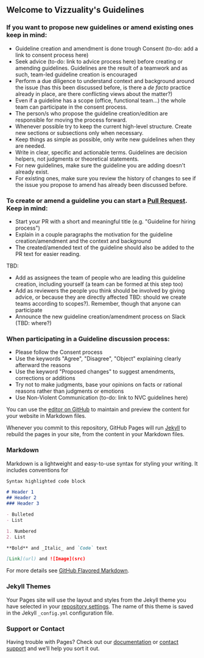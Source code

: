 ## Welcome to Vizzuality's Guidelines

### If you want to propose new guidelines or amend existing ones keep in mind:

- Guideline creation and amendment is done trough Consent (to-do: add a link to consent process here)
- Seek advice (to-do: link to advice process here) before creating or amending guidelines. Guidelines are the result of a teamwork and as such, team-led guideline creation is encouraged
- Perform a due diligence to understand context and background around the issue (has this been discussed before, is there a _de facto_ practice already in place, are there conflicting views about the matter?)
- Even if a guideline has a scope (office, functional team...) the whole team can participate in the consent process.
- The person/s who propose the guideline creation/edition are responsible for moving the process forward.
- Whenever possible try to keep the current high-level structure. Create new sections or subsections only when necessary.
- Keep things as simple as possible, only write new guidelines when they are needed.
- Write in clear, specific and actionable terms. Guidelines are decision helpers, not judgments or theoretical statements.
- For new guidelines, make sure the guideline you are adding doesn't already exist.
- For existing ones, make sure you review the history of changes to see if the issue you propose to amend has already been discussed before.


### To create or amend a guideline you can start a [Pull Request](https://help.github.com/articles/using-pull-requests). Keep in mind:

- Start your PR with a short and meaningful title (e.g. "Guideline for hiring process")
- Explain in a couple paragraphs the motivation for the guideline creation/amendment and the context and background
- The created/amended text of the guideline should also be added to the PR text for easier reading.

TBD:
- Add as assignees the team of people who are leading this guideline creation, including yourself (a team can be formed at this step too)
- Add as reviewers the people you think should be involved by giving advice, or because they are directly affected TBD: should we create teams according to scopes?). Remember, though that anyone can participate
- Announce the new guideline creation/amendment process on Slack (TBD: where?)

### When participating in a Guideline discussion process:

- Please follow the Consent process
- Use the keywords "Agree", "Disagree", "Object" explaining clearly afterward the reasons
- Use the keyword "Proposed changes" to suggest amendments, corrections or additions
- Try not to make judgments, base your opinions on facts or rational reasons rather than judgments or emotions
- Use Non-Violent Communication (to-do: link to NVC guidelines here)

You can use the [editor on GitHub](https://github.com/Vizzuality/playbook/edit/master/README.md) to maintain and preview the content for your website in Markdown files.

Whenever you commit to this repository, GitHub Pages will run [Jekyll](https://jekyllrb.com/) to rebuild the pages in your site, from the content in your Markdown files.

### Markdown

Markdown is a lightweight and easy-to-use syntax for styling your writing. It includes conventions for

```markdown
Syntax highlighted code block

# Header 1
## Header 2
### Header 3

- Bulleted
- List

1. Numbered
2. List

**Bold** and _Italic_ and `Code` text

[Link](url) and ![Image](src)
```

For more details see [GitHub Flavored Markdown](https://guides.github.com/features/mastering-markdown/).

### Jekyll Themes

Your Pages site will use the layout and styles from the Jekyll theme you have selected in your [repository settings](https://github.com/Vizzuality/playbook/settings). The name of this theme is saved in the Jekyll `_config.yml` configuration file.

### Support or Contact

Having trouble with Pages? Check out our [documentation](https://help.github.com/categories/github-pages-basics/) or [contact support](https://github.com/contact) and we’ll help you sort it out.
